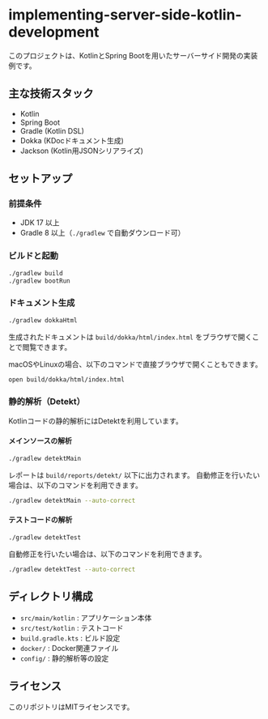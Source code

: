 # implementing-server-side-kotlin-development

このプロジェクトは、KotlinとSpring Bootを用いたサーバーサイド開発の実装例です。

## 主な技術スタック
- Kotlin
- Spring Boot
- Gradle (Kotlin DSL)
- Dokka (KDocドキュメント生成)
- Jackson (Kotlin用JSONシリアライズ)

## セットアップ

### 前提条件
- JDK 17 以上
- Gradle 8 以上（`./gradlew` で自動ダウンロード可）

### ビルドと起動

```sh
./gradlew build
./gradlew bootRun
```

### ドキュメント生成

```sh
./gradlew dokkaHtml
```
生成されたドキュメントは `build/dokka/html/index.html` をブラウザで開くことで閲覧できます。

macOSやLinuxの場合、以下のコマンドで直接ブラウザで開くこともできます。

```sh
open build/dokka/html/index.html
```

### 静的解析（Detekt）

Kotlinコードの静的解析にはDetektを利用しています。

#### メインソースの解析
```sh
./gradlew detektMain
```
レポートは `build/reports/detekt/` 以下に出力されます。
自動修正を行いたい場合は、以下のコマンドを利用できます。
```sh
./gradlew detektMain --auto-correct
```

#### テストコードの解析
```sh
./gradlew detektTest
```
自動修正を行いたい場合は、以下のコマンドを利用できます。
```sh
./gradlew detektTest --auto-correct
```

## ディレクトリ構成
- `src/main/kotlin` : アプリケーション本体
- `src/test/kotlin` : テストコード
- `build.gradle.kts` : ビルド設定
- `docker/` : Docker関連ファイル
- `config/` : 静的解析等の設定

## ライセンス
このリポジトリはMITライセンスです。
